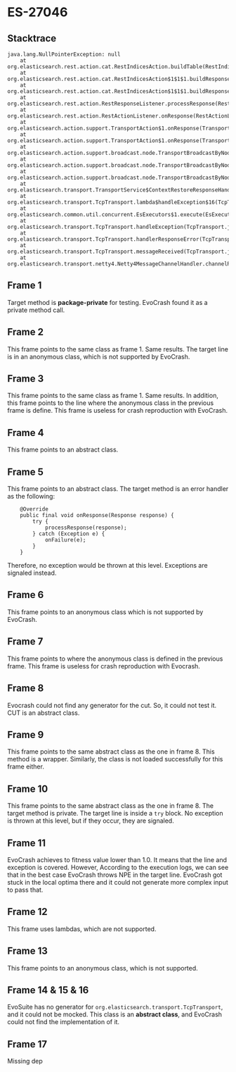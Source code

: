 # ES-27046

## Stacktrace

```
java.lang.NullPointerException: null
    at org.elasticsearch.rest.action.cat.RestIndicesAction.buildTable(RestIndicesAction.java:368)
	at org.elasticsearch.rest.action.cat.RestIndicesAction$1$1$1.buildResponse(RestIndicesAction.java:116)
	at org.elasticsearch.rest.action.cat.RestIndicesAction$1$1$1.buildResponse(RestIndicesAction.java:113)
	at org.elasticsearch.rest.action.RestResponseListener.processResponse(RestResponseListener.java:37)
	at org.elasticsearch.rest.action.RestActionListener.onResponse(RestActionListener.java:47)
	at org.elasticsearch.action.support.TransportAction$1.onResponse(TransportAction.java:88)
	at org.elasticsearch.action.support.TransportAction$1.onResponse(TransportAction.java:84)
	at org.elasticsearch.action.support.broadcast.node.TransportBroadcastByNodeAction$AsyncAction.onCompletion(TransportBroadcastByNodeAction.java:391)
	at org.elasticsearch.action.support.broadcast.node.TransportBroadcastByNodeAction$AsyncAction.onNodeFailure(TransportBroadcastByNodeAction.java:376)
	at org.elasticsearch.action.support.broadcast.node.TransportBroadcastByNodeAction$AsyncAction$1.handleException(TransportBroadcastByNodeAction.java:335)
	at org.elasticsearch.transport.TransportService$ContextRestoreResponseHandler.handleException(TransportService.java:1067)
	at org.elasticsearch.transport.TcpTransport.lambda$handleException$16(TcpTransport.java:1467)
	at org.elasticsearch.common.util.concurrent.EsExecutors$1.execute(EsExecutors.java:110)
	at org.elasticsearch.transport.TcpTransport.handleException(TcpTransport.java:1465)
	at org.elasticsearch.transport.TcpTransport.handlerResponseError(TcpTransport.java:1457)
	at org.elasticsearch.transport.TcpTransport.messageReceived(TcpTransport.java:1401)
	at org.elasticsearch.transport.netty4.Netty4MessageChannelHandler.channelRead(Netty4MessageChannelHandler.java:74)
```

## Frame 1
Target method is **package-private** for testing. EvoCrash found it as a private method call.
## Frame 2
This frame points to the same class as frame 1. Same results.
The target line is in an anonymous class, which is not supported by EvoCrash.
## Frame 3
This frame points to the same class as frame 1. Same results.
In addition, this frame points to the line where the anonymous class in the previous frame is define. This frame is useless for crash reproduction with EvoCrash.
## Frame 4
This frame points to an abstract class.
## Frame 5
This frame points to an abstract class.
The target method is an error handler as the following:
```
    @Override
    public final void onResponse(Response response) {
        try {
            processResponse(response);
        } catch (Exception e) {
            onFailure(e);
        }
    }
```
Therefore, no exception would be thrown at this level. Exceptions are signaled instead.
## Frame 6
This frame points to an anonymous class which is not supported by EvoCrash.
## Frame 7
This frame points to where the anonymous class is defined in the previous frame. This frame is useless for crash reproduction with Evocrash.
## Frame 8
Evocrash could not find any generator for the cut. So, it could not test it. CUT is an abstract class.
## Frame 9
This frame points to the same abstract class as the one in frame 8.
This method is a wrapper. Similarly, the class is not loaded successfully for this frame either.
## Frame 10
This frame points to the same abstract class as the one in frame 8.
The target method is private. The target line is inside a `try` block. No exception is thrown at this level, but if they occur, they are signaled.
## Frame 11
EvoCrash achieves to fitness value lower than 1.0. It means that the line and exception is covered. However, According to the execution logs, we can see that in the best case EvoCrash throws NPE in the target line. EvoCrash got stuck in the local optima there and it could not generate more complex input to pass that.
## Frame 12
This frame uses lambdas, which are not supported.
## Frame 13
This frame points to an anonymous class, which is not supported.
## Frame 14 & 15 & 16
EvoSuite has no generator for `org.elasticsearch.transport.TcpTransport`, and it could not be mocked. This class is an **abstract class**, and EvoCrash could not find the implementation of it.

## Frame 17
Missing dep
